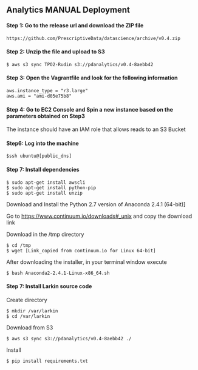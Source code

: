 ## Analytics MANUAL Deployment


#### Step 1:  Go to the release url and download the ZIP file

```
https://github.com/PrescriptiveData/datascience/archive/v0.4.zip
```


#### Step 2: Unzip the file and upload to S3

```
$ aws s3 sync TPO2-Rudin s3://pdanalytics/v0.4-8aebb42
```

#### Step 3: Open the Vagrantfile and look for the following information

```
aws.instance_type = "r3.large"
aws.ami = "ami-d05e75b8"
```

#### Step 4: Go to EC2 Console and Spin a new instance based on the parameters obtained on Step3

The instance should have an IAM role that allows reads to an S3 Bucket

#### Step6: Log into the machine
```
$ssh ubuntu@[public_dns]
```

#### Step 7: Install dependencies

```
$ sudo apt-get install awscli
$ sudo apt-get install python-pip
$ sudo apt-get install unzip
```

Download and Install the Python 2.7 version of  Anaconda 2.4.1 (64-bit)]

Go to https://www.continuum.io/downloads#_unix and copy the download link

Download in the /tmp directory
```
$ cd /tmp
$ wget [Link_copied from continuum.io for Linux 64-bit]
```

After downloading the installer, in your terminal window execute
```
$ bash Anaconda2-2.4.1-Linux-x86_64.sh
```

#### Step 7: Install Larkin source code

Create directory
```
$ mkdir /var/larkin
$ cd /var/larkin
```

Download from S3
```
$ aws s3 sync s3://pdanalytics/v0.4-8aebb42 ./
```

Install
```
$ pip install requirements.txt
```
